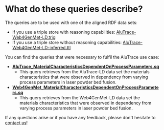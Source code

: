 # What do these queries describe?
The queries are to be used with one of the aligned RDF data sets:
- If you use a triple store with reasoning capabilities: [AluTrace-Web4GenMet-LD.trig](https://github.com/Mat-O-Lab/AluTrace-Data-and-Documentation/blob/main/src/RDF%20data%20and%20ontologies/AluTrace-Web4GenMet-LD.trig) 
- If you use a triple store without reasoning capabilities: [AluTrace-Web4GenMet-LD-inferred.ttl](https://github.com/Mat-O-Lab/AluTrace-Data-and-Documentation/blob/main/src/RDF%20data%20and%20ontologies/AluTrace-Web4GenMet-LD-inferred.ttl)

You can find the queries that were necessary to fulfil the AluTrace use case:
- [**AluTrace_MaterialCharacteristicsDependentOnProcessParameters.sq**](https://github.com/Mat-O-Lab/AluTrace-Data-and-Documentation/blob/main/src/SPARQL%20queries%20and%20results/AluTrace_MaterialCharacteristicsDependentOnProcessParameters.sq)
  - This query retrieves from the AluTrace-LD data set the materials characteristics that were observed in dependency from varying process parameters in laser powder bed fusion. 
- [**Web4GenMet_MaterialCharacteristicsDependentOnProcessParameters.sq**](https://github.com/Mat-O-Lab/AluTrace-Data-and-Documentation/blob/main/src/SPARQL%20queries%20and%20results/Web4GenMet_MaterialCharacteristicsDependentOnProcessParameters.sq)
  - This query retrieves from the Web4GenMet-LD data set the materials characteristics that were observed in dependency from varying process parameters in laser powder bed fusion. 
  
If any questions arise or if you have any feedback, please don't hesitate to [contact us](https://github.com/Mat-O-Lab/AluTrace-Data-and-Documentation#contact)!
